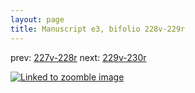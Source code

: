 ```yaml
---
layout: page
title: Manuscript e3, bifolio 228v-229r
---
```


prev: [227v-228r](../227v-228r/) next: [229v-230r](../229v-230r/)



[![Linked to zoomble image](http://www.homermultitext.org/iipsrv?IIIF=/project/homer/pyramidal/deepzoom/hmt/e3bifolio/v1/E3_228v_229r.tif/full/2000,/0/default.jpg)](http://www.homermultitext.org/ict2/?urn=urn:cite2:hmt:e3bifolio.v1:E3_228v_229r)


